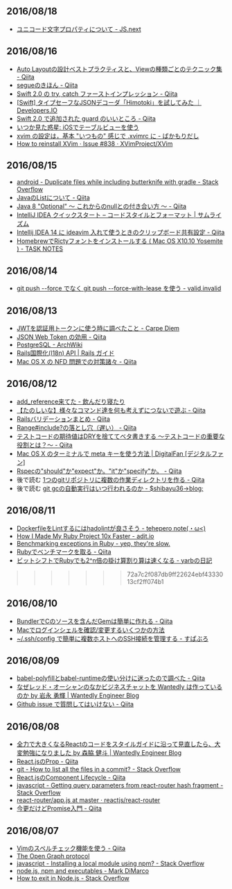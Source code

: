 2016/08/18
------

- [ユニコード文字プロパティについて - JS.next](http://js-next.hatenablog.com/entry/2016/04/21/013010)

2016/08/16
-------

- [Auto Layoutの設計ベストプラクティスと、Viewの種類ごとのテクニック集 - Qiita](http://qiita.com/yuya_presto/items/08b0656f67a59c8c2d03)
- [segueのきほん - Qiita](http://qiita.com/mag4n/items/ea7058b35bd7ca99a9e5)
- [Swift 2.0 の try, catch ファーストインプレッション - Qiita](http://qiita.com/koher/items/0c60b13ff0fe93220210)
- [[Swift] タイプセーフなJSONデコーダ「Himotoki」を試してみた ｜ Developers.IO](http://dev.classmethod.jp/smartphone/himotoki/)
- [Swift 2.0 で追加された guard のいいところ - Qiita](http://qiita.com/mishimay/items/75fb0958f33079ff0e8a)
- [いつか見た惑星: iOSでテーブルビューを使う](http://sushichop.blogspot.jp/2013/12/ios.html)
- [xvim の設定は，基本 "いつもの" 感じで .xvimrc に - ばかもりだし](http://baqamore.hatenablog.com/entry/2015/02/08/091658)
- [How to reinstall XVim · Issue #838 · XVimProject/XVim](https://github.com/XVimProject/XVim/issues/838)

2016/08/15
-------

- [android - Duplicate files while including butterknife with gradle - Stack Overflow](http://stackoverflow.com/questions/22439156/duplicate-files-while-including-butterknife-with-gradle)
- [JavaのListについて - Qiita](http://qiita.com/akito0107/items/df2353a2015806814642)
- [Java 8 "Optional" ～ これからのnullとの付き合い方 ～ - Qiita](http://qiita.com/shindooo/items/815d651a72f568112910)
- [IntelliJ IDEA クイックスタート – コードスタイルとフォーマット | サムライズム](http://samuraism.com/products/jetbrains/intellij-idea/quickstart/codestyle-and-formatting)
- [Intellij IDEA 14 に ideavim 入れて使うときのクリップボード共有設定 - Qiita](http://qiita.com/macoshita/items/1e890764c37bfd071ea4)
- [HomebrewでRictyフォントをインストールする ( Mac OS X10.10 Yosemite ) - TASK NOTES](http://www.task-notes.com/entry/20150124/1422091466)

2016/08/14
-------

- [git push --force でなく git push --force-with-lease を使う - valid,invalid](http://ohbarye.hatenablog.jp/entry/2016/04/04/235819)

2016/08/13
---------

- [JWTを認証用トークンに使う時に調べたこと - Carpe Diem](http://christina04.hatenablog.com/entry/2016/06/07/123000)
- [JSON Web Token の効用 - Qiita](http://qiita.com/kaiinui/items/21ec7cc8a1130a1a103a)
- [PostgreSQL - ArchWiki](https://wiki.archlinuxjp.org/index.php/PostgreSQL)
- [Rails国際化(I18n) API | Rails ガイド](http://railsguides.jp/i18n.html)
- [Mac OS X の NFD 問題での対策諸々 - Qiita](http://qiita.com/knaka/items/48e1799b56d520af6a09)

2016/08/12
----------

- [add_reference来てた - 飲んだり寝たり](http://nomnel.net/blog/rails-add-reference/)
- [【たのしいな】様々なコマンド達を何も考えずにつないで遊ぶ - Qiita](http://qiita.com/greymd/items/a4ecf8e70f11eb1e5f72)
- [Railsバリデーションまとめ - Qiita](http://qiita.com/shunhikita/items/772b81a1cc066e67930e)
- [Range#include?の落とし穴（遅い） - Qiita](http://qiita.com/riocampos/items/3b2db385379973859c9b)
- [テストコードの期待値はDRYを捨ててベタ書きする ～テストコードの重要な役割とは？～ - Qiita](http://qiita.com/jnchito/items/eb3cfa9f7db752dcb796)
- [Mac OS X のターミナルで meta キーを使う方法 | DigitalFan [デジタルファン]](https://digitalfan.jp/3227)
- [Rspecの"should"か"expect"か。"it"か"specify"か。 - Qiita](http://qiita.com/Momozono/items/c27c838a594c69cba50f)
- 後で読む [1つのgitリポジトリに複数の作業ディレクトリを作る - Qiita](http://qiita.com/yuya_presto/items/dcebbebc6b3d9cf6f542)
- 後で読む [git gcの自動実行はいつ行われるのか - $shibayu36->blog;](http://blog.shibayu36.org/entry/2015/07/06/103000)

2016/08/11
----------

- [DockerfileをLintするにはhadolintが良さそう - tehepero note(・ω<)](http://blog.stormcat.io/entry/docker-hadolint)
- [How I Made My Ruby Project 10x Faster - adit.io](http://adit.io/posts/2013-03-04-How-I-Made-My-Ruby-Project-10x-Faster.html)
- [Benchmarking exceptions in Ruby - yep, they're slow.](http://blog.honeybadger.io/benchmarking-exceptions-in-ruby-yep-theyre-slow/)
- [Rubyでベンチマークを取る - Qiita](http://qiita.com/itkrt2y/items/d34a593078f5b99d5fbe#gc)
- [ビットシフトでRubyでも2^n倍の掛け算割り算は速くなる - yarbの日記](http://d.hatena.ne.jp/yarb/20121214/p1)
>>>>>>> 72a7c2f087db9ff22624ebf4333013cf2ff074b1

2016/08/10
----------

- [BundlerでCのソースを含んだGemは簡単に作れる - Qiita](http://qiita.com/ymmtmdk/items/c2a9f233eeb33e5d18e2)
- [Macでログインシェルを確認/変更するいくつかの方法](http://rcmdnk.github.io/blog/2015/05/25/computer-mac-bash-zsh/)
- [~/.ssh/config で簡単に複数ホストへのSSH接続を管理する - すぱぶろ](http://superbrothers.hatenablog.com/entry/20090730/1248971671)

2016/08/09
----------

- [babel-polyfillとbabel-runtimeの使い分けに迷ったので調べた - Qiita](http://qiita.com/inuscript/items/d2a9d5d4daedaacff924)
- [なぜレッド・オーシャンのなかビジネスチャットを Wantedly は作っているのか by 岩永 勇輝 | Wantedly Engineer Blog](https://www.wantedly.com/companies/wantedly/post_articles/28007)
- [Github issue で質問してはいけない - Qiita](http://qiita.com/methane/items/78a90c6efb1a7c4da57d)

2016/08/08
----------

- [全力で大きくなるReactのコードをスタイルガイドに沿って見直したら、大変勉強になりました by 森脇 健斗 | Wantedly Engineer Blog](https://www.wantedly.com/companies/wantedly/post_articles/32166)
- [React.jsのProp - Qiita](http://qiita.com/koba04/items/bc13d1f42964278ae14e)
- [git - How to list all the files in a commit? - Stack Overflow](http://stackoverflow.com/questions/424071/how-to-list-all-the-files-in-a-commit)
- [React.jsのComponent Lifecycle - Qiita](http://qiita.com/koba04/items/66e9c5be8f2e31f28461)
- [javascript - Getting query parameters from react-router hash fragment - Stack Overflow](http://stackoverflow.com/questions/29852998/getting-query-parameters-from-react-router-hash-fragment)
- [react-router/app.js at master · reactjs/react-router](https://github.com/reactjs/react-router/blob/master/examples/query-params/app.js)
- [今更だけどPromise入門 - Qiita](http://qiita.com/koki_cheese/items/c559da338a3d307c9d88#promiseallp1-p2-)

2016/08/07
----------

- [Vimのスペルチェック機能を使う - Qiita](http://qiita.com/crispy/items/9a49d7dc792740f062ab)
- [The Open Graph protocol](http://ogp.me/)
- [javascript - Installing a local module using npm? - Stack Overflow](http://stackoverflow.com/questions/8088795/installing-a-local-module-using-npm)
- [node.js, npm and executables - Mark DiMarco](http://markmarkoh.com/nodejs-npm-and-executables/)
- [How to exit in Node.js - Stack Overflow](http://stackoverflow.com/questions/5266152/how-to-exit-in-node-js)
